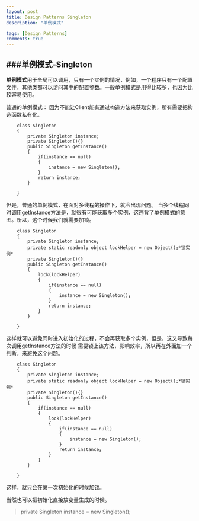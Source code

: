 ```yaml
---
layout: post
title: Design Patterns Singleton
description: "单例模式"

tags: [Design Patterns]
comments: true
---
```

###单例模式-Singleton
---
**单例模式**用于全局可以调用，只有一个实例的情况，例如，一个程序只有一个配置文件，其他类都可以访问其中的配置参数。一般单例模式是用得比较多，也因为比较容易使用。

普通的单例模式：
因为不能让Client能有通过构造方法来获取实例，所有需要把构造函数私有化。

```
	class Singleton
	{
		private Singleton instance;
		private Singleton(){}
		public Singleton getInstance()
		{
			if(instance == null)
			{
				instance = new Singleton();
			}
			return instance;
		}
	
	}
```

但是，普通的单例模式，在面对多线程的操作下，就会出现问题。
当多个线程同时调用getInstance方法是，就很有可能获取多个实例，这违背了单例模式的意图。所以，这个时候我们就需要加锁。

```
	class Singleton
	{
		private Singleton instance;
		private static readonly object lockHelper = new Object();*锁实例*
		private Singleton(){}
		public Singleton getInstance()
		{		
			lock(lockHelper)
			{
				if(instance == null)
				{
					instance = new Singleton();
				}
				return instance;
			}
		}
	
	}
```

这样就可以避免同时进入初始化的过程，不会再获取多个实例，但是，这又导致每次调用getInstance方法的时候
需要锁上该方法，影响效率，所以再在外面加一个判断，来避免这个问题。


```
	class Singleton
	{
		private Singleton instance;
		private static readonly object lockHelper = new Object();*锁实例*
		private Singleton(){}
		public Singleton getInstance()
		{		
			if(instance == null)
			{
				lock(lockHelper)
				{
					if(instance == null)
					{
						instance = new Singleton();
					}
					return instance;
				}
			}
		}
	
	}
```
这样，就只会在第一次初始化的时候加锁。

当然也可以把初始化直接放变量生成的时候。

> private Singleton instance = new Singleton();





